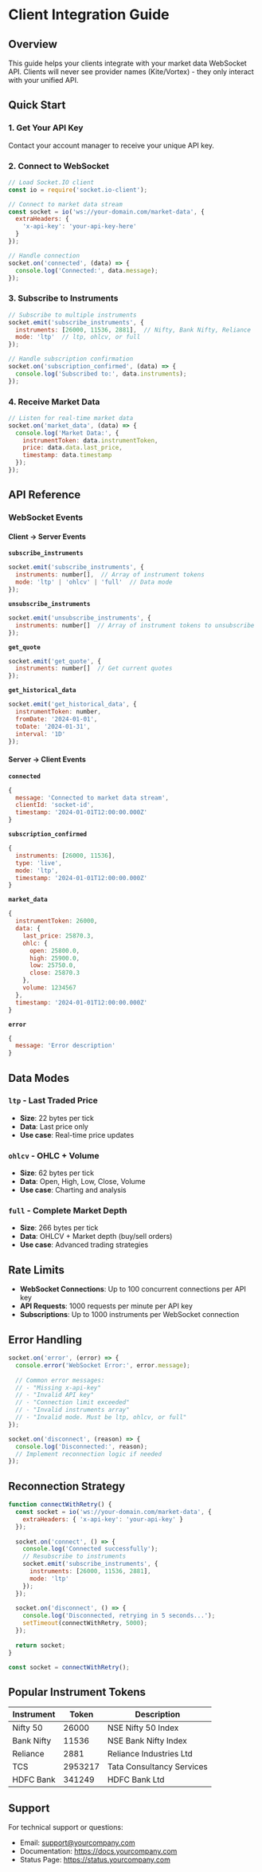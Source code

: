 # Client Integration Guide

## Overview

This guide helps your clients integrate with your market data WebSocket API. Clients will never see provider names (Kite/Vortex) - they only interact with your unified API.

## Quick Start

### 1. Get Your API Key

Contact your account manager to receive your unique API key.

### 2. Connect to WebSocket

```javascript
// Load Socket.IO client
const io = require('socket.io-client');

// Connect to market data stream
const socket = io('ws://your-domain.com/market-data', {
  extraHeaders: {
    'x-api-key': 'your-api-key-here'
  }
});

// Handle connection
socket.on('connected', (data) => {
  console.log('Connected:', data.message);
});
```

### 3. Subscribe to Instruments

```javascript
// Subscribe to multiple instruments
socket.emit('subscribe_instruments', {
  instruments: [26000, 11536, 2881],  // Nifty, Bank Nifty, Reliance
  mode: 'ltp'  // ltp, ohlcv, or full
});

// Handle subscription confirmation
socket.on('subscription_confirmed', (data) => {
  console.log('Subscribed to:', data.instruments);
});
```

### 4. Receive Market Data

```javascript
// Listen for real-time market data
socket.on('market_data', (data) => {
  console.log('Market Data:', {
    instrumentToken: data.instrumentToken,
    price: data.data.last_price,
    timestamp: data.timestamp
  });
});
```

## API Reference

### WebSocket Events

#### Client → Server Events

**`subscribe_instruments`**
```javascript
socket.emit('subscribe_instruments', {
  instruments: number[],  // Array of instrument tokens
  mode: 'ltp' | 'ohlcv' | 'full'  // Data mode
});
```

**`unsubscribe_instruments`**
```javascript
socket.emit('unsubscribe_instruments', {
  instruments: number[]  // Array of instrument tokens to unsubscribe
});
```

**`get_quote`**
```javascript
socket.emit('get_quote', {
  instruments: number[]  // Get current quotes
});
```

**`get_historical_data`**
```javascript
socket.emit('get_historical_data', {
  instrumentToken: number,
  fromDate: '2024-01-01',
  toDate: '2024-01-31',
  interval: '1D'
});
```

#### Server → Client Events

**`connected`**
```javascript
{
  message: 'Connected to market data stream',
  clientId: 'socket-id',
  timestamp: '2024-01-01T12:00:00.000Z'
}
```

**`subscription_confirmed`**
```javascript
{
  instruments: [26000, 11536],
  type: 'live',
  mode: 'ltp',
  timestamp: '2024-01-01T12:00:00.000Z'
}
```

**`market_data`**
```javascript
{
  instrumentToken: 26000,
  data: {
    last_price: 25870.3,
    ohlc: {
      open: 25800.0,
      high: 25900.0,
      low: 25750.0,
      close: 25870.3
    },
    volume: 1234567
  },
  timestamp: '2024-01-01T12:00:00.000Z'
}
```

**`error`**
```javascript
{
  message: 'Error description'
}
```

## Data Modes

### `ltp` - Last Traded Price
- **Size**: 22 bytes per tick
- **Data**: Last price only
- **Use case**: Real-time price updates

### `ohlcv` - OHLC + Volume
- **Size**: 62 bytes per tick  
- **Data**: Open, High, Low, Close, Volume
- **Use case**: Charting and analysis

### `full` - Complete Market Depth
- **Size**: 266 bytes per tick
- **Data**: OHLCV + Market depth (buy/sell orders)
- **Use case**: Advanced trading strategies

## Rate Limits

- **WebSocket Connections**: Up to 100 concurrent connections per API key
- **API Requests**: 1000 requests per minute per API key
- **Subscriptions**: Up to 1000 instruments per WebSocket connection

## Error Handling

```javascript
socket.on('error', (error) => {
  console.error('WebSocket Error:', error.message);
  
  // Common error messages:
  // - "Missing x-api-key"
  // - "Invalid API key" 
  // - "Connection limit exceeded"
  // - "Invalid instruments array"
  // - "Invalid mode. Must be ltp, ohlcv, or full"
});

socket.on('disconnect', (reason) => {
  console.log('Disconnected:', reason);
  // Implement reconnection logic if needed
});
```

## Reconnection Strategy

```javascript
function connectWithRetry() {
  const socket = io('ws://your-domain.com/market-data', {
    extraHeaders: { 'x-api-key': 'your-api-key' }
  });
  
  socket.on('connect', () => {
    console.log('Connected successfully');
    // Resubscribe to instruments
    socket.emit('subscribe_instruments', {
      instruments: [26000, 11536, 2881],
      mode: 'ltp'
    });
  });
  
  socket.on('disconnect', () => {
    console.log('Disconnected, retrying in 5 seconds...');
    setTimeout(connectWithRetry, 5000);
  });
  
  return socket;
}

const socket = connectWithRetry();
```

## Popular Instrument Tokens

| Instrument | Token | Description |
|------------|-------|-------------|
| Nifty 50 | 26000 | NSE Nifty 50 Index |
| Bank Nifty | 11536 | NSE Bank Nifty Index |
| Reliance | 2881 | Reliance Industries Ltd |
| TCS | 2953217 | Tata Consultancy Services |
| HDFC Bank | 341249 | HDFC Bank Ltd |

## Support

For technical support or questions:
- Email: support@yourcompany.com
- Documentation: https://docs.yourcompany.com
- Status Page: https://status.yourcompany.com
